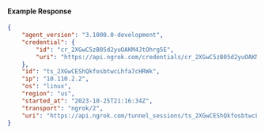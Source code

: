 <!-- Code generated for API Clients. DO NOT EDIT. -->

#### Example Response

```json
{
	"agent_version": "3.1000.0-development",
	"credential": {
		"id": "cr_2XGwC5zB05d2yuOAKM4JtOhrg5E",
		"uri": "https://api.ngrok.com/credentials/cr_2XGwC5zB05d2yuOAKM4JtOhrg5E"
	},
	"id": "ts_2XGwCEShQkfosbtwcLhfa7cHRWk",
	"ip": "10.110.2.2",
	"os": "linux",
	"region": "us",
	"started_at": "2023-10-25T21:16:34Z",
	"transport": "ngrok/2",
	"uri": "https://api.ngrok.com/tunnel_sessions/ts_2XGwCEShQkfosbtwcLhfa7cHRWk"
}
```
